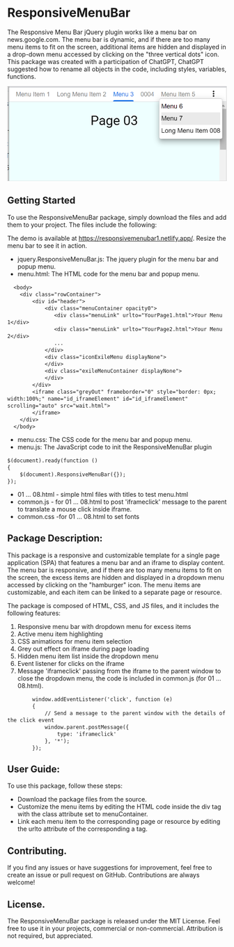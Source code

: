 # ResponsiveMenuBar

The Responsive Menu Bar jQuery plugin works like a menu bar on news.google.com. The menu bar is dynamic, and if there are too many menu items to fit on the screen, additional items are hidden and displayed in a drop-down menu accessed by clicking on the "three vertical dots" icon.
This package was created with a participation of ChatGPT, ChatGPT suggested how to rename all objects in the code, including styles, variables, functions. 


![The menu.html in the browser](https://github.com/uspnick/ResponsiveMenuBar/blob/main/menu.html.png?raw=true)

## Getting Started

To use the ResponsiveMenuBar package, simply download the files and add them to your project. The files include the following:

The demo is available at https://responsivemenubar1.netlify.app/. Resize the menu bar to see it in action.

* jquery.ResponsiveMenuBar.js: The jquery plugin for the menu bar and popup menu.
* menu.html: The HTML code for the menu bar and popup menu.
```
  <body>
    <div class="rowContainer">
        <div id="header">
            <div class="menuContainer opacity0">
               <div class="menuLink" urlto="YourPage1.html">Your Menu 1</div>
               <div class="menuLink" urlto="YourPage2.html">Your Menu 2</div>
               ...
            </div>
            <div class="iconExileMenu displayNone">
            </div>
            <div class="exileMenuContainer displayNone">
            </div>
        </div>
        <iframe class="greyOut" frameborder="0" style="border: 0px; width:100%;" name="id_iframeElement" id="id_iframeElement" scrolling="auto" src="wait.html"> 
        </iframe>
    </div>
  </body>
```
* menu.css: The CSS code for the menu bar and popup menu.
* menu.js: The JavaScript code to init the ResponsiveMenuBar plugin
```
$(document).ready(function ()
{
    $(document).ResponsiveMenuBar({});
});
```

* 01 ... 08.html  - simple html files with titles to test menu.html
* common.js - for 01 ... 08.html to post 'iframeclick' message to the parent to translate a mouse click inside iframe.
* common.css -for 01 ... 08.html to set fonts



## Package Description:

This package is a responsive and customizable template for a single page application (SPA) that features a menu bar and an iframe to display content. The menu bar is responsive, and if there are too many menu items to fit on the screen, the excess items are hidden and displayed in a dropdown menu accessed by clicking on the "hamburger" icon. The menu items are customizable, and each item can be linked to a separate page or resource.

The package is composed of HTML, CSS, and JS files, and it includes the following features:

1. Responsive menu bar with dropdown menu for excess items
2. Active menu item highlighting
3. CSS animations for menu item selection
4. Grey out effect on iframe during page loading
5. Hidden menu item list inside the dropdown menu
6. Event listener for clicks on the iframe
7. Message 'iframeclick' passing from the iframe to the parent window to close the dropdown menu, the code is included in common.js (for 01 ... 08.html).
```
        window.addEventListener('click', function (e)
        {
            // Send a message to the parent window with the details of the click event
            window.parent.postMessage({
                type: 'iframeclick'
            }, '*');
        });

```

## User Guide:

To use this package, follow these steps:

* Download the package files from the source.
* Customize the menu items by editing the HTML code inside the div tag with the class attribute set to menuContainer.
* Link each menu item to the corresponding page or resource by editing the urlto attribute of the corresponding a tag.






## Contributing.

If you find any issues or have suggestions for improvement, feel free to create an issue or pull request on GitHub. Contributions are always welcome!


## License. 

The ResponsiveMenuBar package is released under the MIT License. Feel free to use it in your projects, commercial or non-commercial. Attribution is not required, but appreciated.

